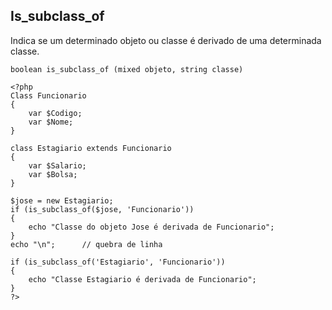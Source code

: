 ## Is_subclass_of

Indica se um determinado objeto ou classe é derivado de uma determinada classe.
```
boolean is_subclass_of (mixed objeto, string classe)

<?php
Class Funcionario
{
    var $Codigo;
    var $Nome;
}

class Estagiario extends Funcionario
{
    var $Salario;
    var $Bolsa;
}

$jose = new Estagiario;
if (is_subclass_of($jose, 'Funcionario'))
{
    echo "Classe do objeto Jose é derivada de Funcionario";
}
echo "\n";      // quebra de linha

if (is_subclass_of('Estagiario', 'Funcionario'))
{
    echo "Classe Estagiario é derivada de Funcionario";
}
?>
```